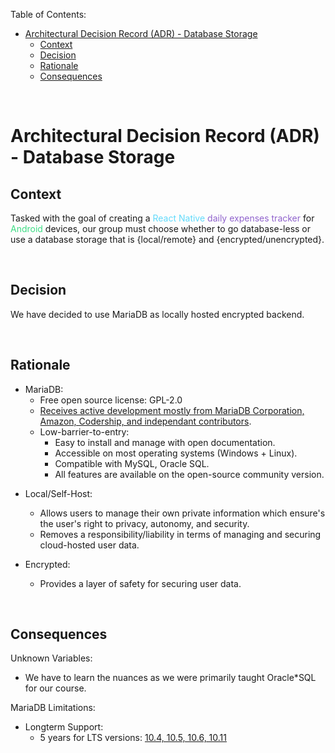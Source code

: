 Table of Contents:
* [Architectural Decision Record (ADR) - Database Storage](#architectural-decision-record-adr-database-storage)
    * [Context](#context)
    * [Decision](#decision)
    * [Rationale](#rationale)
    * [Consequences](#consequences)

<br/>

# Architectural Decision Record (ADR) - Database Storage

## Context

Tasked with the goal of creating a <font color=#61dafb>React Native</font> <font color=#9063CD>daily expenses tracker</font> for <font color=#3ddc84>Android</font> devices, our group must choose whether to go database-less or use a database storage that is {local/remote} and {encrypted/unencrypted}.

[comment]: # "const [isSelected, setIsSelected] = useState(false);"
[comment]: # (const databaseLocation = local || remote;)
[comment]: # (const encryptionState = encrypted || unencrypted;)

<br/>

## Decision

We have decided to use MariaDB as locally hosted encrypted backend.

<br/>

## Rationale

- MariaDB:
	- Free open source license: GPL-2.0
	- [Receives active development mostly from MariaDB Corporation, Amazon, Codership, and independant contributors](https://mariadb.org/mariadb-11-0-3-10-11-5-10-10-6-10-9-8-10-6-15-10-5-22-10-4-31-now-available/).
	- Low-barrier-to-entry:
		- Easy to install and manage with open documentation.
		- Accessible on most operating systems (Windows + Linux).
		- Compatible with MySQL, Oracle SQL.
		- All features are available on the open-source community version.

[comment]: # "[MySQL Workbench](https://github.com/mysql/mysql-workbench)"
[comment]: # "[MySQLTuner](https://github.com/major/MySQLTuner-perl)"
[comment]: # "[mariadb-query-digest](https://mariadb-corporation.github.io/mariadb-tools/mariadb-query-digest.html)"

- Local/Self-Host:
	- Allows users to manage their own private information which ensure's the user's right to privacy, autonomy, and security.
	- Removes a responsibility/liability in terms of managing and securing cloud-hosted user data.

- Encrypted:
	- Provides a layer of safety for securing user data.

<br/>

## Consequences

Unknown Variables:
- We have to learn the nuances as we were primarily taught Oracle*SQL for our course.

MariaDB Limitations:
- Longterm Support:
	- 5 years for LTS versions: [10.4, 10.5, 10.6, 10.11](https://mariadb.org/download/)